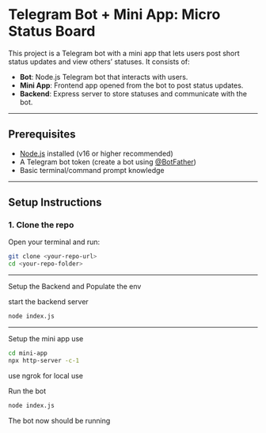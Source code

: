 # Telegram Bot + Mini App: Micro Status Board

This project is a Telegram bot with a mini app that lets users post short status updates and view others’ statuses. It consists of:

- **Bot**: Node.js Telegram bot that interacts with users.
- **Mini App**: Frontend app opened from the bot to post status updates.
- **Backend**: Express server to store statuses and communicate with the bot.

---

## Prerequisites

- [Node.js](https://nodejs.org/) installed (v16 or higher recommended)
- A Telegram bot token (create a bot using [@BotFather](https://t.me/BotFather))
- Basic terminal/command prompt knowledge

---

## Setup Instructions

### 1. Clone the repo

Open your terminal and run:

```bash
git clone <your-repo-url>
cd <your-repo-folder>
```

---

Setup the Backend and Populate the env

start the backend server

```bash
node index.js
```

---

Setup the mini app use 

```bash
cd mini-app
npx http-server -c-1
```

use ngrok for local use


Run the bot

```bash
node index.js
```

The bot now should be running 